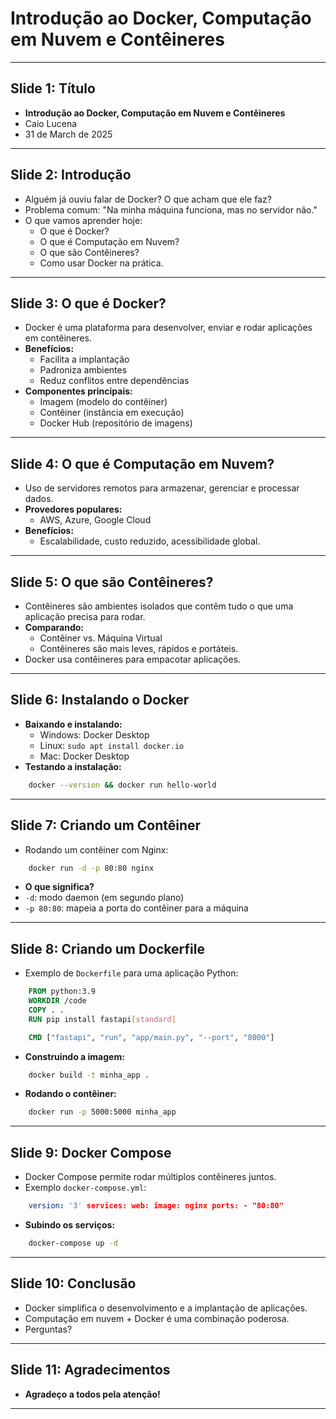 # Introdução ao Docker, Computação em Nuvem e Contêineres

---

## Slide 1: Título
- **Introdução ao Docker, Computação em Nuvem e Contêineres**
- Caio Lucena
- 31 de March de 2025

---

## Slide 2: Introdução
- Alguém já ouviu falar de Docker? O que acham que ele faz?
- Problema comum: "Na minha máquina funciona, mas no servidor não."
- O que vamos aprender hoje:
  - O que é Docker?
  - O que é Computação em Nuvem?
  - O que são Contêineres?
  - Como usar Docker na prática.

---

## Slide 3: O que é Docker?
- Docker é uma plataforma para desenvolver, enviar e rodar aplicações em contêineres.
- **Benefícios:**
  - Facilita a implantação
  - Padroniza ambientes
  - Reduz conflitos entre dependências
- **Componentes principais:**
  - Imagem (modelo do contêiner)
  - Contêiner (instância em execução)
  - Docker Hub (repositório de imagens)

---
## Slide 4: O que é Computação em Nuvem?
- Uso de servidores remotos para armazenar, gerenciar e processar dados.
- **Provedores populares:**
  - AWS, Azure, Google Cloud
- **Benefícios:**
  - Escalabilidade, custo reduzido, acessibilidade global.

---

## Slide 5: O que são Contêineres?
- Contêineres são ambientes isolados que contêm tudo o que uma aplicação precisa para rodar.
- **Comparando:**
  - Contêiner vs. Máquina Virtual
  - Contêineres são mais leves, rápidos e portáteis.
- Docker usa contêineres para empacotar aplicações.

---

## Slide 6: Instalando o Docker
- **Baixando e instalando:**
  - Windows: Docker Desktop
  - Linux: `sudo apt install docker.io`
  - Mac: Docker Desktop
- **Testando a instalação:**

```bash
    docker --version && docker run hello-world
```

---

## Slide 7: Criando um Contêiner
- Rodando um contêiner com Nginx:

```bash
    docker run -d -p 80:80 nginx
```
- **O que significa?**
- `-d`: modo daemon (em segundo plano)
- `-p 80:80`: mapeia a porta do contêiner para a máquina

---

## Slide 8: Criando um Dockerfile
- Exemplo de `Dockerfile` para uma aplicação Python:

``` dockerfile 
    FROM python:3.9 
    WORKDIR /code 
    COPY . . 
    RUN pip install fastapi[standard]

    CMD ["fastapi", "run", "app/main.py", "--port", "8000"]
```

- **Construindo a imagem:**

```bash
    docker build -t minha_app .
```

- **Rodando o contêiner:**

```bash
    docker run -p 5000:5000 minha_app
```


---

## Slide 9: Docker Compose
- Docker Compose permite rodar múltiplos contêineres juntos.
- Exemplo `docker-compose.yml`:

``` yaml
    version: '3' services: web: image: nginx ports: - "80:80"
```

- **Subindo os serviços:**

```bash
    docker-compose up -d
```

---

## Slide 10: Conclusão
- Docker simplifica o desenvolvimento e a implantação de aplicações.
- Computação em nuvem + Docker é uma combinação poderosa.
- Perguntas?

---
## Slide 11: Agradecimentos
- **Agradeço a todos pela atenção!**

---